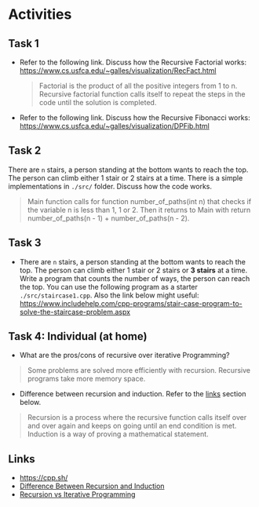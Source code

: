 # Activities

## Task 1

- Refer to the following link. Discuss how the
  Recursive Factorial works:
  https://www.cs.usfca.edu/~galles/visualization/RecFact.html
  
  > Factorial is the product of all the positive integers from 1 to n. Recursive factorial function calls itself to repeat the steps in the code until the solution is completed. 
 

- Refer to the following link. Discuss how the Recursive Fibonacci works:
  https://www.cs.usfca.edu/~galles/visualization/DPFib.html

 >

## Task 2

There are `n` stairs, a person standing at the bottom wants to reach the top. The person can climb either 1 stair or 2 stairs at a time. There is a simple implementations in `./src/` folder. Discuss how the code works.

> Main function calls for function number_of_paths(int n) that checks if the variable n is less than 1, 1 or 2. Then it returns to Main with return number_of_paths(n - 1) + number_of_paths(n - 2).

## Task 3

- There are `n` stairs, a person standing at the bottom wants to reach the top. The person can climb either 1 stair or 2 stairs or **3 stairs** at a time. Write a program that counts the number of ways, the person can reach the top. You can use the following program as a starter `./src/staircase1.cpp`. Also the link below might useful:
  https://www.includehelp.com/cpp-programs/stair-case-program-to-solve-the-staircase-problem.aspx



## Task 4: Individual (at home)

- What are the pros/cons of recursive over iterative Programming?
> Some problems are solved more efficiently with recursion. Recursive programs take more memory space.

- Difference between recursion and induction. Refer to the [links](#links) section below.
> Recursion is a process where the recursive function calls itself over and over again and keeps on going until an end condition is met. Induction is a way of proving a mathematical statement. 


## Links

- https://cpp.sh/
- [Difference Between Recursion and Induction](https://www.geeksforgeeks.org/difference-between-recursion-and-induction/)
- [Recursion vs Iterative Programming](https://www.softwaretestinghelp.com/recursion-in-cpp/)
